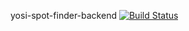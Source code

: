 yosi-spot-finder-backend
[![Build Status](https://semaphoreci.com/api/v1/brian-roldan/yosi-spot-finder-backend/branches/develop/shields_badge.svg)](https://semaphoreci.com/brian-roldan/yosi-spot-finder-backend)
